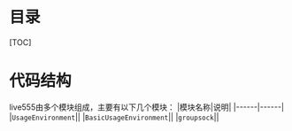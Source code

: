 # 目录

[TOC]

# 代码结构

live555由多个模块组成，主要有以下几个模块：
|模块名称|说明|
|------|------|
|`UsageEnvironment`||
|`BasicUsageEnvironment`||
|`groupsock`||

